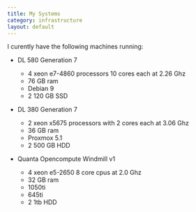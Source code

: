 ```yaml
---
title: My Systems
category: infrastructure
layout: default
---
```


I curently have the following machines running: 
- DL 580 Generation 7
  - 4 xeon e7-4860 processors 10 cores each at 2.26 Ghz
  - 76 GB ram
  - Debian 9
  - 2 120 GB SSD

- DL 380 Generation 7
  - 2 xeon x5675 processors with 2 cores each at 3.06 Ghz
  - 36 GB ram
  - Proxmox 5.1
  - 2 500 GB HDD

- Quanta Opencompute Windmill v1
  - 4 xeon e5-2650 8 core cpus at 2.0 Ghz
  - 32 GB ram
  - 1050ti
  - 645ti
  - 2 1tb HDD
